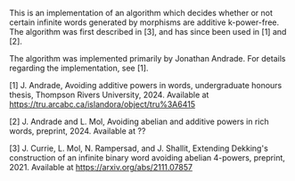 This is an implementation of an algorithm which decides whether or not certain infinite words generated by morphisms are additive k-power-free.  The algorithm was first described in [3], and has since been used in [1] and [2].

The algorithm was implemented primarily by Jonathan Andrade.  For details regarding the implementation, see [1].

[1] J. Andrade, Avoiding additive powers in words, undergraduate honours thesis, Thompson Rivers University, 2024.  Available at https://tru.arcabc.ca/islandora/object/tru%3A6415

[2] J. Andrade and L. Mol, Avoiding abelian and additive powers in rich words, preprint, 2024.  Available at ??

[3] J. Currie, L. Mol, N. Rampersad, and J. Shallit, Extending Dekking's construction of an infinite binary word avoiding abelian 4-powers, preprint, 2021.  Available at https://arxiv.org/abs/2111.07857
